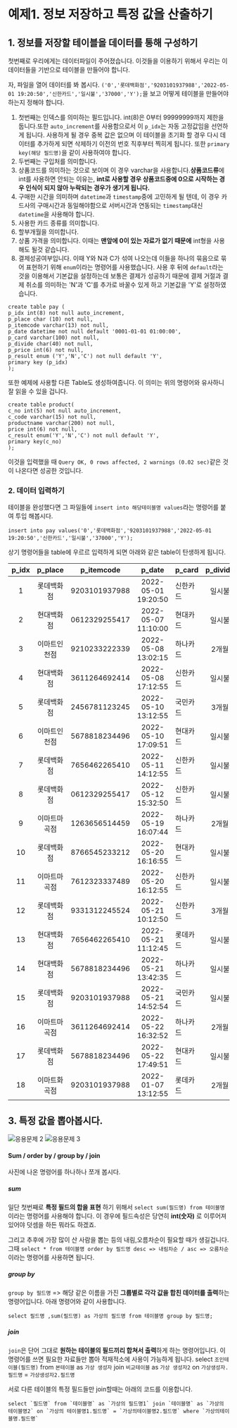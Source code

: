 # 예제1. 정보 저장하고 특정 값을 산출하기
## 1. 정보를 저장할 테이블을 데이터를 통해 구성하기
첫번째로 우리에게는 데이터파일이 주어졌습니다. 이것들을 이용하기 위해서 우리는 이 데이터들을 기반으로 테이블을 만들어야 합니다.

자, 파일을 열어 데이터를 봐 봅시다.
`('0','롯데백화점','9203101937988','2022-05-01 19:20:50','신한카드','일시불','37000','Y');`을 보고
어떻게 테이블을 만들어야하는지 정해야 합니다.

1) 첫번째는 인덱스를 의미하는 필드입니다. int(8)은 0부터 99999999까지 제한을 둡니다.또한 `auto_increment`를 사용함으로서 이 `p_idx`는 자동 고정값임을 선언하게 됩니다. 사용하게 될 경우 중복 값은 없으며 이 테이블을 초기화 할 경우 다시 데이터를 추가하게 되면 삭제하기 이전의 번호 직후부터 찍히게 됩니다. 또한 `primary key(해당 필드명)`을 같이 사용하여야 합니다.
2) 두번째는 구입처를 의미합니다.
3) 상품코드를 의미하는 것으로 보이며 이 경우 varchar을 사용합니다.**상품코드류**에 int를 사용하면 안되는 이유는, **int로 사용할 경우 상품코드중에 0으로 시작하는 경우 인식이 되지 않아 누락되는 경우가 생기게 됩니다.**
4) 구매한 시간을 의미하며 `datetime`과 `timestamp`중에 고민하게 될 텐데, 이 경우 카드사의 구매시간과 동일해야함으로 서버시간과 연동되는 `timestamp`대신 `datetime`을 사용해야 합니다.
5) 사용한 카드 종류를 의미합니다.
6) 할부개월을 의미합니다.
7) 상품 가격을 의미합니다. 이때는 **맨앞에 0이 있는 자료가 없기 때문에** int형을 사용해도 될것 같습니다.
8) 결제성공여부입니다. 이때 Y와 N과 C가 섞여 나오는데 이들을 하나의 묶음으로 묶어 표현하기 위해 `enum`이라는 명령어를 사용했습니다. 사용 후 뒤에 `default`라는 것을 이용해서 기본값을 설정하는데 보통은 결제가 성공하기 때문에 결제 거절과 결제 취소를 의미하는 'N'과 'C'를 추가로 바꿀수 있게 하고 기본값을 'Y'로 설정하였습니다.

``` MySQL
create table pay (
p_idx int(8) not null auto_increment,
p_place char (10) not null,
p_itemcode varchar(13) not null,
p_date datetime not null default '0001-01-01 01:00:00',
p_card varchar(100) not null,
p_divide char(40) not null,
p_price int(6) not null,
p_result enum ('Y','N','C') not null default 'Y',
primary key (p_idx)
);
```
또한 예제에 사용할 다른 Table도 생성하여줍니다. 이 의미는 위의 명령어와 유사하니 잘 읽을 수 있을 겁니다.
```MySQL
create table product(
c_no int(5) not null auto_increment,
c_code varchar(15) not null,
productname varchar(200) not null,
price int(6) not null,
c_result enum('Y','N','C') not null default 'Y',
primary key(c_no)
);
```
이것을 입력했을 때 `Query OK, 0 rows affected, 2 warnings (0.02 sec)`같은 것이 나온다면 성공한 것입니다.

### 2. 데이터 입력하기

테이블을 완성했다면 그 파일들에 `insert into 해당테이블명 values`라는 명령어를 붙여 투입 해봅시다.
```MySQL
insert into pay values('0','롯데백화점','9203101937988','2022-05-01 19:20:50','신한카드','일시불','37000','Y');
```
상기 명령어들을 table에 우르르 입력하게 되면 아래와 같은 table이 탄생하게 됩니다.

| p_idx | p_place      | p_itemcode    | p_date              | p_card   | p_divide | p_price |p_result|
|:-----:|:------------:|:-------------:|:-------------------:|----------|:--------:|:-------:|:------:|
|     1 | 롯데백화점   | 9203101937988 | 2022-05-01 19:20:50 | 신한카드 | 일시불   |   37000 | Y      |
|     2 | 현대백화점   | 0612329255417 | 2022-05-07 11:10:00 | 현대카드 | 일시불   |   19000 | Y      |
|     3 | 이마트인천점 | 9210233222339 | 2022-05-08 13:02:15 | 하나카드 | 2개월    |  118000 | Y      |
|     4 | 현대백화점   | 3611264692414 | 2022-05-08 17:12:55 | 신한카드 | 일시불   |  248000 | Y      |
|     5 | 롯데백화점   | 2456781123245 | 2022-05-10 13:12:55 | 국민카드 | 3개월    |  154800 | Y      |
|     6 | 이마트인천점 | 5678818234496 | 2022-05-10 17:09:51 | 현대카드 | 일시불   |   24000 | Y      |
|     7 | 롯데백화점   | 7656462265410 | 2022-05-11 14:12:55 | 신한카드 | 일시불   |   61000 | Y      |
|     8 | 롯데백화점   | 0612329255417 | 2022-05-12 15:32:50 | 신한카드 | 일시불   |   19000 | Y      |
|     9 | 이마트마곡점 | 1263656514459 | 2022-05-19 16:07:44 | 하나카드 | 2개월    |   76000 | Y      |
|    10 | 롯데백화점   | 8766545233212 | 2022-05-20 16:16:55 | 현대카드 | 일시불   |   58900 | Y      |
|    11 | 이마트마곡점 | 7612323337489 | 2022-05-20 16:12:55 | 신한카드 | 일시불   |   32500 | Y      |
|    12 | 롯데백화점   | 9331312245524 | 2022-05-21 10:12:50 | 신한카드 | 3개월    |  228700 | Y      |
|    13 | 현대백화점   | 7656462265410 | 2022-05-21 11:12:45 | 롯데카드 | 일시불   |   61000 | Y      |
|    14 | 현대백화점   | 5678818234496 | 2022-05-21 13:42:35 | 하나카드 | 일시불   |   24000 | Y      |
|    15 | 롯데백화점   | 9203101937988 | 2022-05-21 14:52:54 | 국민카드 | 일시불   |   37000 | Y      |
|    16 | 이마트마곡점 | 3611264692414 | 2022-05-22 16:32:52 | 하나카드 | 2개월    |  248000 | Y      |
|    17 | 롯데백화점   | 5678818234496 | 2022-05-22 17:49:51 | 현대카드 | 일시불   |   24000 | Y      |
|    18 | 이마트화곡점 | 9203101937988 | 2022-01-07 13:12:55 | 롯데카드 | 2개월    |   37000 | Y      |


## 3. 특정 값을 뽑아봅시다.

![응용문제 2](/assets/응용문제%202_ewwxr2760.JPG)
![응용문제 3](/assets/응용문제%203_kdxabgysl.JPG)

#### Sum / order by / group by / join
사진에 나온 명령어를 하나하나 쪼개 봅시다.

##### sum
일단 첫번째로 **특정 필드의 합을 표현** 하기 위해서 `select sum(필드명) from 테이블명`이라는 명령어를 사용해야 합니다. 이 경우에 필드속성은 당연히 **int(숫자)** 로 이루어져 있어야 덧셈을 하든 뭐라도 하겠죠.

그리고 추후에 가장 많이 산 사람을 뽑는 등의 내림,오름차순이 필요할 때가 생길겁니다.
그때 `select * from 테이블명 order by 필드명 desc => 내림차순 / asc => 오름차순`이라는 명령어를 사용하면 됩니다.

##### group by
`group by 필드명` => 해당 같은 이름을 가진 **그룹별로 각각 값을 합친 데이터를 출력**하는 명령어입니다.
아래 명령어와 같이 사용합니다.
```MySQL
select 필드명 ,sum(필드명) as 가상의 필드명 from 테이블명 group by 필드명;
```

##### join
`join`은 단어 그대로 **원하는 테이블의 필드끼리 합쳐서 출력**하게 하는 명령어입니다. 이 명령어를 쓰면 필요한 자료들만 뽑아 적재적소에 사용이 가능하게 됩니다.
select `조인테이블(필드명)` from `본테이블` as `가상 생성자` join `비교테이블` as `가상 생성자2` on `가상생성자.필드명` = `가상생성자2.필드명`

서로 다른 테이블의 특정 필드들만 join할때는 아래의 코드를 이용합니다.
```MySQL
select `필드명` from `테이블명` as `가상의 필드명1` join `테이블명` as `가상의 테이블명2` on `가상의 테이블명1.필드명` = `가상의테이블명2.필드명` where `가상의테이블명.필드명`
```
